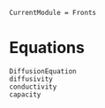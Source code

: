 ```@meta
CurrentModule = Fronts
```

# Equations

```@docs
DiffusionEquation
diffusivity
conductivity
capacity
```
